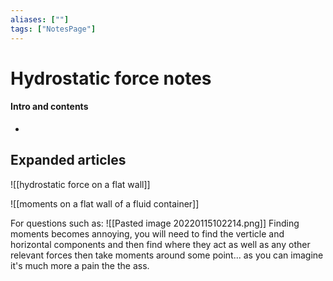 ```yaml
---
aliases: [""]
tags: ["NotesPage"]
---
```


# Hydrostatic force notes

#### Intro and contents
- 


## Expanded articles

![[hydrostatic force on a flat wall]]

![[moments on a flat wall of a fluid container]]

For questions such as:
![[Pasted image 20220115102214.png]]
Finding moments becomes annoying, you will need to find the verticle and horizontal components and then find where they act as well as any other relevant forces then take moments around some point... as you can imagine it's much more a pain the the ass.